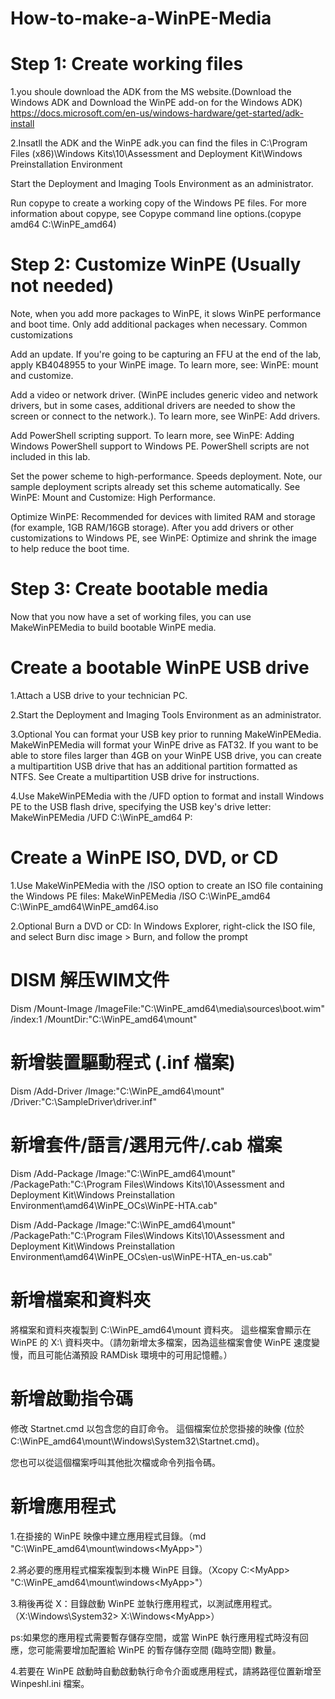 # How-to-make-a-WinPE-Media
# Step 1: Create working files
1.you shoule download the ADK from the MS website.(Download the Windows ADK and Download the WinPE add-on for the Windows ADK)
https://docs.microsoft.com/en-us/windows-hardware/get-started/adk-install

2.Insatll the ADK and the WinPE adk.you can find the files in C:\Program Files (x86)\Windows Kits\10\Assessment and Deployment Kit\Windows Preinstallation Environment

Start the Deployment and Imaging Tools Environment as an administrator.

Run copype to create a working copy of the Windows PE files. For more information about copype, see Copype command line options.(copype amd64 C:\WinPE_amd64)

# Step 2: Customize WinPE (Usually not needed)
Note, when you add more packages to WinPE, it slows WinPE performance and boot time. Only add additional packages when necessary.
Common customizations

Add an update. If you're going to be capturing an FFU at the end of the lab, apply KB4048955 to your WinPE image. To learn more, see: WinPE: mount and customize.

Add a video or network driver. (WinPE includes generic video and network drivers, but in some cases, additional drivers are needed to show the screen or connect to the network.). To learn more, see WinPE: Add drivers.

Add PowerShell scripting support. To learn more, see WinPE: Adding Windows PowerShell support to Windows PE. PowerShell scripts are not included in this lab.

Set the power scheme to high-performance. Speeds deployment. Note, our sample deployment scripts already set this scheme automatically. See WinPE: Mount and Customize: High Performance.

Optimize WinPE: Recommended for devices with limited RAM and storage (for example, 1GB RAM/16GB storage). After you add drivers or other customizations to Windows PE, see WinPE: Optimize and shrink the image to help reduce the boot time.

# Step 3: Create bootable media

Now that you now have a set of working files, you can use MakeWinPEMedia to build bootable WinPE media.

# Create a bootable WinPE USB drive

1.Attach a USB drive to your technician PC.

2.Start the Deployment and Imaging Tools Environment as an administrator.

3.Optional You can format your USB key prior to running MakeWinPEMedia. MakeWinPEMedia will format your WinPE drive as FAT32. If you want to be able to store files larger than 4GB on your WinPE USB drive, you can create a multipartition USB drive that has an additional partition formatted as NTFS. See Create a multipartition USB drive for instructions.

4.Use MakeWinPEMedia with the /UFD option to format and install Windows PE to the USB flash drive, specifying the USB key's drive letter:
MakeWinPEMedia /UFD C:\WinPE_amd64 P:

# Create a WinPE ISO, DVD, or CD

1.Use MakeWinPEMedia with the /ISO option to create an ISO file containing the Windows PE files:
MakeWinPEMedia /ISO C:\WinPE_amd64 C:\WinPE_amd64\WinPE_amd64.iso

2.Optional Burn a DVD or CD: In Windows Explorer, right-click the ISO file, and select Burn disc image > Burn, and follow the prompt

# DISM 解压WIM文件

Dism /Mount-Image /ImageFile:"C:\WinPE_amd64\media\sources\boot.wim" /index:1 /MountDir:"C:\WinPE_amd64\mount"

# 新增裝置驅動程式 (.inf 檔案)

Dism /Add-Driver /Image:"C:\WinPE_amd64\mount" /Driver:"C:\SampleDriver\driver.inf"

# 新增套件/語言/選用元件/.cab 檔案

Dism /Add-Package /Image:"C:\WinPE_amd64\mount" /PackagePath:"C:\Program Files\Windows Kits\10\Assessment and Deployment Kit\Windows Preinstallation Environment\amd64\WinPE_OCs\WinPE-HTA.cab"  

Dism /Add-Package /Image:"C:\WinPE_amd64\mount" /PackagePath:"C:\Program Files\Windows Kits\10\Assessment and Deployment Kit\Windows Preinstallation Environment\amd64\WinPE_OCs\en-us\WinPE-HTA_en-us.cab"

# 新增檔案和資料夾

將檔案和資料夾複製到 C:\WinPE_amd64\mount 資料夾。 這些檔案會顯示在 WinPE 的 X:\ 資料夾中。（請勿新增太多檔案，因為這些檔案會使 WinPE 速度變慢，而且可能佔滿預設 RAMDisk 環境中的可用記憶體。）

# 新增啟動指令碼

修改 Startnet.cmd 以包含您的自訂命令。 這個檔案位於您掛接的映像 (位於 C:\WinPE_amd64\mount\Windows\System32\Startnet.cmd)。

您也可以從這個檔案呼叫其他批次檔或命令列指令碼。

# 新增應用程式

1.在掛接的 WinPE 映像中建立應用程式目錄。（md "C:\WinPE_amd64\mount\windows\<MyApp>"）

2.將必要的應用程式檔案複製到本機 WinPE 目錄。（Xcopy C:\<MyApp> "C:\WinPE_amd64\mount\windows\<MyApp>"）

3.稍後再從 X：目錄啟動 WinPE 並執行應用程式，以測試應用程式。（X:\Windows\System32> X:\Windows\<MyApp>）

ps:如果您的應用程式需要暫存儲存空間，或當 WinPE 執行應用程式時沒有回應，您可能需要增加配置給 WinPE 的暫存儲存空間 (臨時空間) 數量。

4.若要在 WinPE 啟動時自動啟動執行命令介面或應用程式，請將路徑位置新增至 Winpeshl.ini 檔案。



